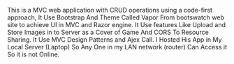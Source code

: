 This is a MVC  web application with CRUD operations using a code-first approach, It Use Bootstrap And Theme Called Vapor From bootswatch web site to achieve UI in MVC and Razor engine.
It Use features Like Upload and Store Images in to Server as a Cover of Game And CORS To Resource Sharing.
It Use MVC Design Patterns and Ajex Call. I Hosted His App in My Local Server (Laptop) So Any One in my LAN network (router) Can Access it So it is not Online.
